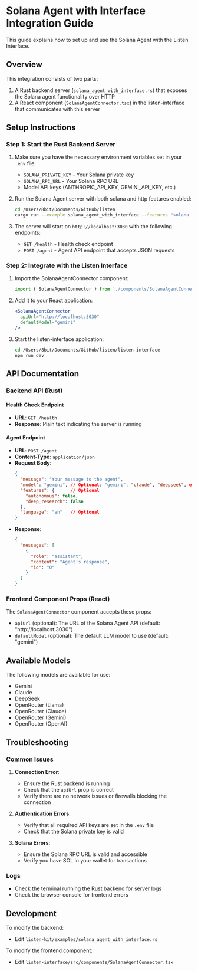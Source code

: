 # Solana Agent with Interface Integration Guide

This guide explains how to set up and use the Solana Agent with the Listen Interface.

## Overview

This integration consists of two parts:
1. A Rust backend server (`solana_agent_with_interface.rs`) that exposes the Solana agent functionality over HTTP
2. A React component (`SolanaAgentConnector.tsx`) in the listen-interface that communicates with this server

## Setup Instructions

### Step 1: Start the Rust Backend Server

1. Make sure you have the necessary environment variables set in your `.env` file:
   - `SOLANA_PRIVATE_KEY` - Your Solana private key
   - `SOLANA_RPC_URL` - Your Solana RPC URL
   - Model API keys (ANTHROPIC_API_KEY, GEMINI_API_KEY, etc.)

2. Run the Solana Agent server with both solana and http features enabled:
   ```bash
   cd /Users/8bit/Documents/GitHub/listen
   cargo run --example solana_agent_with_interface --features "solana http"
   ```

3. The server will start on `http://localhost:3030` with the following endpoints:
   - `GET /health` - Health check endpoint
   - `POST /agent` - Agent API endpoint that accepts JSON requests

### Step 2: Integrate with the Listen Interface

1. Import the SolanaAgentConnector component:
   ```typescript
   import { SolanaAgentConnector } from './components/SolanaAgentConnector';
   ```

2. Add it to your React application:
   ```jsx
   <SolanaAgentConnector 
     apiUrl="http://localhost:3030" 
     defaultModel="gemini" 
   />
   ```

3. Start the listen-interface application:
   ```bash
   cd /Users/8bit/Documents/GitHub/listen/listen-interface
   npm run dev
   ```

## API Documentation

### Backend API (Rust)

#### Health Check Endpoint
- **URL**: `GET /health`
- **Response**: Plain text indicating the server is running

#### Agent Endpoint
- **URL**: `POST /agent`
- **Content-Type**: `application/json`
- **Request Body**:
  ```json
  {
    "message": "Your message to the agent",
    "model": "gemini", // Optional: "gemini", "claude", "deepseek", etc.
    "features": {      // Optional
      "autonomous": false,
      "deep_research": false
    },
    "language": "en"   // Optional
  }
  ```
- **Response**:
  ```json
  {
    "messages": [
      {
        "role": "assistant",
        "content": "Agent's response",
        "id": "0"
      }
    ]
  }
  ```

### Frontend Component Props (React)

The `SolanaAgentConnector` component accepts these props:

- `apiUrl` (optional): The URL of the Solana Agent API (default: "http://localhost:3030")
- `defaultModel` (optional): The default LLM model to use (default: "gemini")

## Available Models

The following models are available for use:

- Gemini
- Claude
- DeepSeek
- OpenRouter (Llama)
- OpenRouter (Claude)
- OpenRouter (Gemini)
- OpenRouter (OpenAI)

## Troubleshooting

### Common Issues

1. **Connection Error**: 
   - Ensure the Rust backend is running
   - Check that the `apiUrl` prop is correct
   - Verify there are no network issues or firewalls blocking the connection

2. **Authentication Errors**:
   - Verify that all required API keys are set in the `.env` file
   - Check that the Solana private key is valid

3. **Solana Errors**:
   - Ensure the Solana RPC URL is valid and accessible
   - Verify you have SOL in your wallet for transactions

### Logs

- Check the terminal running the Rust backend for server logs
- Check the browser console for frontend errors

## Development

To modify the backend:
- Edit `listen-kit/examples/solana_agent_with_interface.rs`

To modify the frontend component:
- Edit `listen-interface/src/components/SolanaAgentConnector.tsx`
